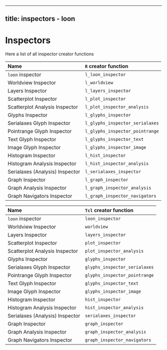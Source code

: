
<script type="text/javascript">
window.onload = function() {
    document.getElementById("learn_display_inspectors").className += " selected";
    setLearnUrl("display_inspectors");
}
</script>


---
title: inspectors - loon
---

# Inspectors

Here a list of all inspector creator functions

<R>

Name | `R` creator function
:----|:----
`loon` inspector|`l_loon_inspector` 
Worldview Inspector | `l_worldview`
Layers Inspector | `l_layers_inspector`
Scatterplot Inspector | `l_plot_inspector`
Scatterplot Analysis Inspector | `l_plot_inspector_analysis`
Glyphs Inspector | `l_glyphs_inspector`
Serialaxes Glyph Inspector | `l_glyphs_inspector_serialaxes`
Pointrange Glyph Inspector | `l_glyphs_inspector_pointrange`
Text Glyph Inspector | `l_glyphs_inspector_text`
Image Glyph Inspector | `l_glyphs_inspector_image`
Histogram Inspector | `l_hist_inspector`
Histogram Analysis Inspector | `l_hist_inspector_analysis`
Serialaxes (Analysis) Inspector | `l_serialaxes_inspector`
Graph Inspector | `l_graph_inspector`
Graph Analysis Inspector | `l_graph_inspector_analysis`
Graph Navigators Inspector | `l_graph_inspector_navigators`

</R>

<Tcl>

Name | `Tcl` creator function
:----|:----
`loon` inspector|`loon_inspector` 
Worldview Inspector | `worldview`
Layers Inspector | `layers_inspector`
Scatterplot Inspector | `plot_inspector`
Scatterplot Analysis Inspector | `plot_inspector_analysis`
Glyphs Inspector | `glyphs_inspector`
Serialaxes Glyph Inspector | `glyphs_inspector_serialaxes`
Pointrange Glyph Inspector | `glyphs_inspector_pointrange`
Text Glyph Inspector | `glyphs_inspector_text`
Image Glyph Inspector | `glyphs_inspector_image`
Histogram Inspector | `hist_inspector`
Histogram Analysis Inspector | `hist_inspector_analysis`
Serialaxes (Analysis) Inspector | `serialaxes_inspector`
Graph Inspector | `graph_inspector`
Graph Analysis Inspector | `graph_inspector_analysis`
Graph Navigators Inspector | `graph_inspector_navigators`

</Tcl>
